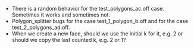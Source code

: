 * There is a random behavior for the test_polygons_ac.off case. Sometimes it works and sometimes not.
* Polygon_splitter bugs for the case test_1_polygon_b.off and for the case test_2_polygons_ad.off.
* When we create a new face, should we use the initial k for it, e.g. 2 or should we copy the last counted k, e.g. 2 or 1?